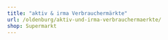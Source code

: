 ```yaml
---
title: "aktiv & irma Verbrauchermärkte"
url: /oldenburg/aktiv-und-irma-verbrauchermaerkte/
shop: Supermarkt
---
```

